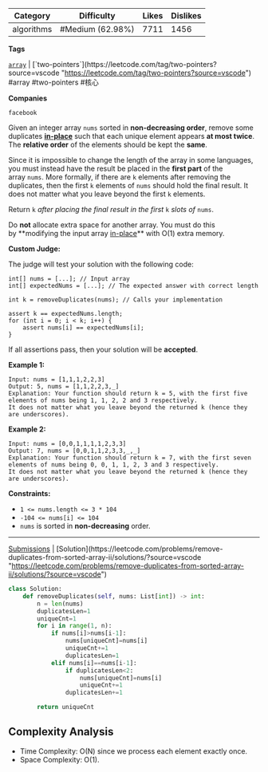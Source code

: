 | Category   | Difficulty       | Likes | Dislikes |
| ---------- | ---------------- | ----- | -------- |
| algorithms | #Medium (62.98%) | 7711  | 1456     |

**Tags**

[`array`](https://leetcode.com/tag/array?source=vscode "https://leetcode.com/tag/array?source=vscode") | [`two-pointers`](https://leetcode.com/tag/two-pointers?source=vscode "https://leetcode.com/tag/two-pointers?source=vscode") #array #two-pointers #核心 

**Companies**

`facebook`

Given an integer array `nums` sorted in **non-decreasing order**, remove some duplicates [**in-place**](https://en.wikipedia.org/wiki/In-place_algorithm "https://en.wikipedia.org/wiki/In-place_algorithm") such that each unique element appears **at most twice**. The **relative order** of the elements should be kept the **same**.

Since it is impossible to change the length of the array in some languages, you must instead have the result be placed in the **first part** of the array `nums`. More formally, if there are `k` elements after removing the duplicates, then the first `k` elements of `nums` should hold the final result. It does not matter what you leave beyond the first `k` elements.

Return `k` _after placing the final result in the first_ `k` _slots of_ `nums`.

Do **not** allocate extra space for another array. You must do this by **modifying the input array [in-place](https://en.wikipedia.org/wiki/In-place_algorithm "https://en.wikipedia.org/wiki/In-place_algorithm")** with O(1) extra memory.

**Custom Judge:**

The judge will test your solution with the following code:

```
int[] nums = [...]; // Input array
int[] expectedNums = [...]; // The expected answer with correct length

int k = removeDuplicates(nums); // Calls your implementation

assert k == expectedNums.length;
for (int i = 0; i < k; i++) {
    assert nums[i] == expectedNums[i];
}
```

If all assertions pass, then your solution will be **accepted**.

**Example 1:**

```
Input: nums = [1,1,1,2,2,3]
Output: 5, nums = [1,1,2,2,3,_]
Explanation: Your function should return k = 5, with the first five elements of nums being 1, 1, 2, 2 and 3 respectively.
It does not matter what you leave beyond the returned k (hence they are underscores).
```

**Example 2:**

```
Input: nums = [0,0,1,1,1,1,2,3,3]
Output: 7, nums = [0,0,1,1,2,3,3,_,_]
Explanation: Your function should return k = 7, with the first seven elements of nums being 0, 0, 1, 1, 2, 3 and 3 respectively.
It does not matter what you leave beyond the returned k (hence they are underscores).
```

**Constraints:**

- `1 <= nums.length <= 3 * 104`
- `-104 <= nums[i] <= 104`
- `nums` is sorted in **non-decreasing** order.

---

[Submissions](https://leetcode.com/problems/remove-duplicates-from-sorted-array-ii/submissions/?source=vscode "https://leetcode.com/problems/remove-duplicates-from-sorted-array-ii/submissions/?source=vscode") | [Solution](https://leetcode.com/problems/remove-duplicates-from-sorted-array-ii/solutions/?source=vscode "https://leetcode.com/problems/remove-duplicates-from-sorted-array-ii/solutions/?source=vscode")

```python
class Solution:
    def removeDuplicates(self, nums: List[int]) -> int:
        n = len(nums)
        duplicatesLen=1
        uniqueCnt=1
        for i in range(1, n):
            if nums[i]>nums[i-1]:
                nums[uniqueCnt]=nums[i]
                uniqueCnt+=1
                duplicatesLen=1
            elif nums[i]==nums[i-1]:
                if duplicatesLen<2:
                    nums[uniqueCnt]=nums[i]
                    uniqueCnt+=1
                duplicatesLen+=1

        return uniqueCnt
```

## **Complexity Analysis**

- Time Complexity: O(N) since we process each element exactly once.
- Space Complexity: O(1).

